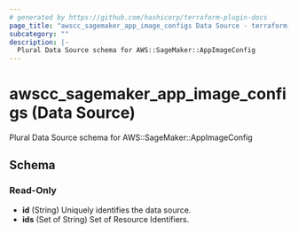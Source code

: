 ```yaml
---
# generated by https://github.com/hashicorp/terraform-plugin-docs
page_title: "awscc_sagemaker_app_image_configs Data Source - terraform-provider-awscc"
subcategory: ""
description: |-
  Plural Data Source schema for AWS::SageMaker::AppImageConfig
---
```


# awscc_sagemaker_app_image_configs (Data Source)

Plural Data Source schema for AWS::SageMaker::AppImageConfig



<!-- schema generated by tfplugindocs -->
## Schema

### Read-Only

- **id** (String) Uniquely identifies the data source.
- **ids** (Set of String) Set of Resource Identifiers.


